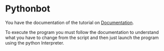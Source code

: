 # Pythonbot

You have the documentation of the tutorial on
[Documentation](./DOCUMENTATION.md).

To execute the program you must follow the documentation to understand what you
have to change from the script and then just launch the program using the
python Interpreter.

